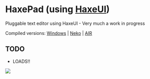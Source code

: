 HaxePad (using <a href="https://github.com/ianharrigan/haxeui">HaxeUI</a>)
================================

Pluggable text editor using HaxeUI - Very much a work in progress

Compiled versions: <a href="https://github.com/ianharrigan/haxe-pad/raw/master/docs/compiled/windows/haxepad.zip">Windows</a> | <a href="https://github.com/ianharrigan/haxe-pad/raw/master/docs/compiled/neko/haxepad.zip">Neko</a> | <a href="https://github.com/ianharrigan/haxe-pad/raw/master/docs/compiled/air/haxepad.air">AIR</a>

TODO
-------------------------
 - LOADS!!

<img src="https://github.com/ianharrigan/haxe-pad/raw/master/docs/screens.jpg" />
